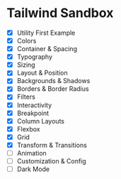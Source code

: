 # Tailwind Sandbox

- [x] Utility First Example
- [x] Colors
- [x] Container & Spacing
- [x] Typography
- [x] Sizing
- [x] Layout & Position
- [X] Backgrounds & Shadows
- [x] Borders & Border Radius
- [x] Filters
- [x] Interactivity
- [x] Breakpoint
- [x] Column Layouts
- [x] Flexbox
- [x] Grid
- [x] Transform & Transitions
- [ ] Animation
- [ ] Customization & Config
- [ ] Dark Mode